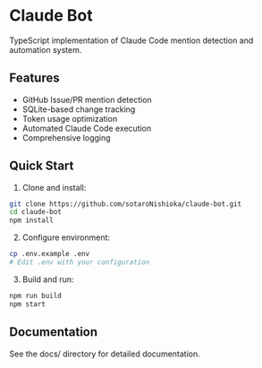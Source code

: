 # Claude Bot

TypeScript implementation of Claude Code mention detection and automation system.

## Features

- GitHub Issue/PR mention detection
- SQLite-based change tracking
- Token usage optimization
- Automated Claude Code execution
- Comprehensive logging

## Quick Start

1. Clone and install:
```bash
git clone https://github.com/sotaroNishioka/claude-bot.git
cd claude-bot
npm install
```

2. Configure environment:
```bash
cp .env.example .env
# Edit .env with your configuration
```

3. Build and run:
```bash
npm run build
npm start
```

## Documentation

See the docs/ directory for detailed documentation.
